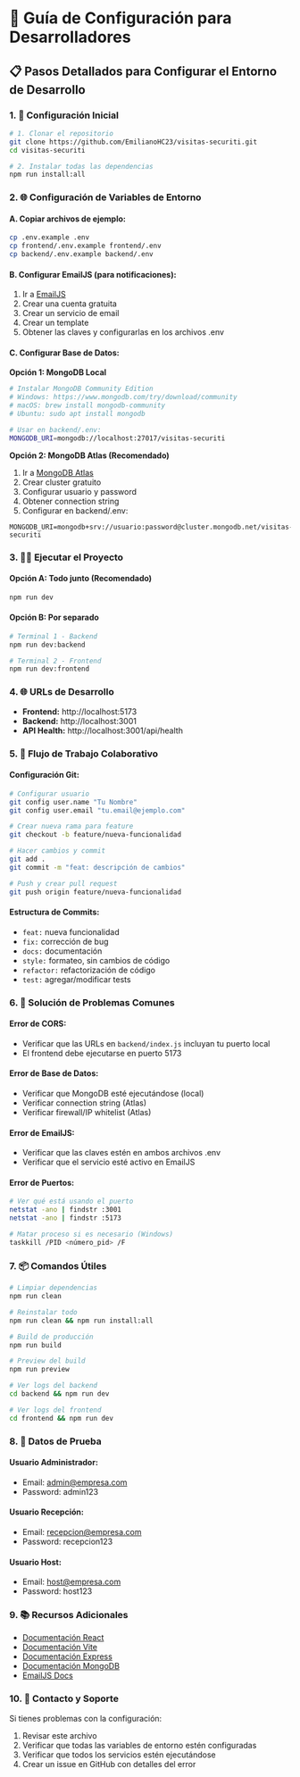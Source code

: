 # 🚀 Guía de Configuración para Desarrolladores

## 📋 Pasos Detallados para Configurar el Entorno de Desarrollo

### 1. 🔧 Configuración Inicial

```bash
# 1. Clonar el repositorio
git clone https://github.com/EmilianoHC23/visitas-securiti.git
cd visitas-securiti

# 2. Instalar todas las dependencias
npm run install:all
```

### 2. 🌐 Configuración de Variables de Entorno

#### A. Copiar archivos de ejemplo:
```bash
cp .env.example .env
cp frontend/.env.example frontend/.env  
cp backend/.env.example backend/.env
```

#### B. Configurar EmailJS (para notificaciones):
1. Ir a [EmailJS](https://www.emailjs.com/)
2. Crear una cuenta gratuita
3. Crear un servicio de email
4. Crear un template
5. Obtener las claves y configurarlas en los archivos .env

#### C. Configurar Base de Datos:

**Opción 1: MongoDB Local**
```bash
# Instalar MongoDB Community Edition
# Windows: https://www.mongodb.com/try/download/community
# macOS: brew install mongodb-community
# Ubuntu: sudo apt install mongodb

# Usar en backend/.env:
MONGODB_URI=mongodb://localhost:27017/visitas-securiti
```

**Opción 2: MongoDB Atlas (Recomendado)**
1. Ir a [MongoDB Atlas](https://cloud.mongodb.com/)
2. Crear cluster gratuito
3. Configurar usuario y password
4. Obtener connection string
5. Configurar en backend/.env:
```
MONGODB_URI=mongodb+srv://usuario:password@cluster.mongodb.net/visitas-securiti
```

### 3. 🏃‍♂️ Ejecutar el Proyecto

#### Opción A: Todo junto (Recomendado)
```bash
npm run dev
```

#### Opción B: Por separado
```bash
# Terminal 1 - Backend
npm run dev:backend

# Terminal 2 - Frontend  
npm run dev:frontend
```

### 4. 🌐 URLs de Desarrollo
- **Frontend:** http://localhost:5173
- **Backend:** http://localhost:3001
- **API Health:** http://localhost:3001/api/health

### 5. 👥 Flujo de Trabajo Colaborativo

#### Configuración Git:
```bash
# Configurar usuario
git config user.name "Tu Nombre"
git config user.email "tu.email@ejemplo.com"

# Crear nueva rama para feature
git checkout -b feature/nueva-funcionalidad

# Hacer cambios y commit
git add .
git commit -m "feat: descripción de cambios"

# Push y crear pull request
git push origin feature/nueva-funcionalidad
```

#### Estructura de Commits:
- `feat:` nueva funcionalidad
- `fix:` corrección de bug
- `docs:` documentación
- `style:` formateo, sin cambios de código
- `refactor:` refactorización de código
- `test:` agregar/modificar tests

### 6. 🐛 Solución de Problemas Comunes

#### Error de CORS:
- Verificar que las URLs en `backend/index.js` incluyan tu puerto local
- El frontend debe ejecutarse en puerto 5173

#### Error de Base de Datos:
- Verificar que MongoDB esté ejecutándose (local)
- Verificar connection string (Atlas)
- Verificar firewall/IP whitelist (Atlas)

#### Error de EmailJS:
- Verificar que las claves estén en ambos archivos .env
- Verificar que el servicio esté activo en EmailJS

#### Error de Puertos:
```bash
# Ver qué está usando el puerto
netstat -ano | findstr :3001
netstat -ano | findstr :5173

# Matar proceso si es necesario (Windows)
taskkill /PID <número_pid> /F
```

### 7. 📦 Comandos Útiles

```bash
# Limpiar dependencias
npm run clean

# Reinstalar todo
npm run clean && npm run install:all

# Build de producción
npm run build

# Preview del build
npm run preview

# Ver logs del backend
cd backend && npm run dev

# Ver logs del frontend
cd frontend && npm run dev
```

### 8. 🔑 Datos de Prueba

#### Usuario Administrador:
- Email: admin@empresa.com
- Password: admin123

#### Usuario Recepción:
- Email: recepcion@empresa.com  
- Password: recepcion123

#### Usuario Host:
- Email: host@empresa.com
- Password: host123

### 9. 📚 Recursos Adicionales

- [Documentación React](https://react.dev/)
- [Documentación Vite](https://vitejs.dev/)
- [Documentación Express](https://expressjs.com/)
- [Documentación MongoDB](https://docs.mongodb.com/)
- [EmailJS Docs](https://www.emailjs.com/docs/)

### 10. 🤝 Contacto y Soporte

Si tienes problemas con la configuración:
1. Revisar este archivo
2. Verificar que todas las variables de entorno estén configuradas
3. Verificar que todos los servicios estén ejecutándose
4. Crear un issue en GitHub con detalles del error
